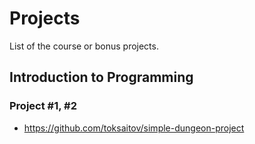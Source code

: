 Projects
========

List of the course or bonus projects.

## Introduction to Programming

### Project #1, #2

* <https://github.com/toksaitov/simple-dungeon-project>
